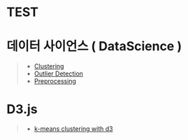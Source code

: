 TEST
=====
# 데이터 사이언스 ( DataScience )
> * [ Clustering ](https://yja938882.github.io/data_science/clustering)
> * [ Outlier Detection ](https://github.com/yja938882/yja938882.github.io/blob/master/data_science/outlierdetection.md)
> * [ Preprocessing ](https://yja938882.github.io/data_science/preprocessing)
  
# D3.js
> * [ k-means clustering with d3 ](https://yja938882.github.io/d3_practice/k_means.html)
